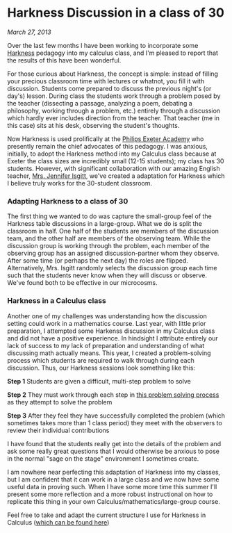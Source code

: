 # Harkness Discussion in a class of 30
*March 27, 2013*

Over the last few months I have been working to incorporate some [Harkness](http://www.exeter.edu/admissions/109_1220.aspx) pedagogy into my calculus class, and I'm pleased to report that the results of this have been wonderful.

For those curious about Harkness, the concept is simple: instead of filling your precious classroom time with lectures or whatnot, you fill it with discussion. Students come prepared to discuss the previous night's (or day's) lesson. During class the students work through a problem posed by the teacher (dissecting a passage, analyzing a poem, debating a philosophy, working through a problem, etc.) entirely through a discussion which hardly ever includes direction from the teacher. That teacher (me in this case) sits at his desk, observing the student's thoughts. 

Now Harkness is used prolifically at the [Philips Exeter Academy](http://www.exeter.edu/) who presently remain the chief advocates of this pedagogy. I was anxious, initially, to adopt the Harkness method into my Calculus class because at Exeter the class sizes are incredibly small (12-15 students); my class has 30 students. However, with significant collaboration with our amazing English teacher, [Mrs. Jennifer Isgitt](http://empathicteacher.wordpress.com/), we've created a adaptation for Harkness which I believe truly works for the 30-student classroom. 

### Adapting Harkness to a class of 30

The first thing we wanted to do was capture the small-group feel of the Harkness table discussions in a large-group. What we do is split the classroom in half. One half of the students are members of the discussion team, and the other half are members of the observing team. While the discussion group is working through the problem, each member of the observing group has an assigned discussion-partner whom they observe. After some time (or perhaps the next day) the roles are flipped. Alternatively, Mrs. Isgitt randomly selects the discussion group each time such that the students never know when they will discuss or observe. We've found both to be effective in our microcosms. 

### Harkness in a Calculus class

Another one of my challenges was understanding how the discussion setting could work in a mathematics course. Last year, with little prior preparation, I attempted some Harkenss discussion in my Calculus class and did not have a positive experience. In hindsight I attribute entirely our lack of success to my lack of preparation and understanding of what discussing math actually means. This year, I created a problem-solving process which students are required to walk through during each discussion. Thus, our Harkness sessions look something like this:

**Step 1** Students are given a difficult, multi-step problem to solve

**Step 2** They must work through each step in [this problem solving process](https://docs.google.com/document/d/1DTAd3BEIdb3gIpAbF9jn6SypyGRfic04h0TyBd_nGe8/edit?usp=sharing) as they attempt to solve the problem

**Step 3** After they feel they have successfully completed the problem (which sometimes takes more than 1 class period) they meet with the observers to review their individual contributions

I have found that the students really get into the details of the problem and ask some really great questions that I would otherwise be anxious to pose in the normal "sage on the stage" environment I sometimes create. 

I am nowhere near perfecting this adaptation of Harkness into my classes, but I am confident that it can work in a large class and we now have some useful data in proving such. When I have some more time this summer I'll present some more reflection and a more robust instructional on how to replicate this thing in your own Calculus/mathematics/large-group course. 

Feel free to take and adapt the current structure I use for Harkness in Calculus ([which can be found here](https://docs.google.com/document/d/1DTAd3BEIdb3gIpAbF9jn6SypyGRfic04h0TyBd_nGe8/edit?usp=sharing))